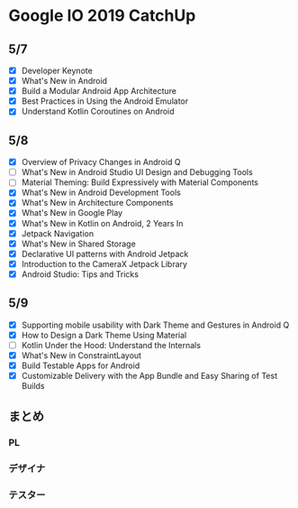 # Google IO 2019 CatchUp

## 5/7

- [x] Developer Keynote
- [x] What's New in Android
- [x] Build a Modular Android App Architecture
- [x] Best Practices in Using the Android Emulator
- [x] Understand Kotlin Coroutines on Android

## 5/8

- [x] Overview of Privacy Changes in Android Q
- [ ] What's New in Android Studio UI Design and Debugging Tools
- [ ] Material Theming: Build Expressively with Material Components
- [x] What's New in Android Development Tools
- [x] What's New in Architecture Components
- [x] What's New in Google Play
- [x] What's New in Kotlin on Android, 2 Years In
- [x] Jetpack Navigation
- [x] What's New in Shared Storage
- [x] Declarative UI patterns with Android Jetpack
- [x] Introduction to the CameraX Jetpack Library
- [x] Android Studio: Tips and Tricks

## 5/9

- [x] Supporting mobile usability with Dark Theme and Gestures in Android Q
- [x] How to Design a Dark Theme Using Material
- [ ] Kotlin Under the Hood: Understand the Internals
- [x] What's New in ConstraintLayout
- [x] Build Testable Apps for Android
- [x] Customizable Delivery with the App Bundle and Easy Sharing of Test Builds

## まとめ

### PL

### デザイナ

### テスター
